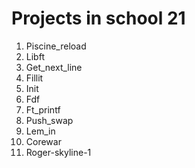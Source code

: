 # Projects in school 21

1. Piscine_reload
2. Libft
3. Get_next_line
4. Fillit
5. Init
6. Fdf
7. Ft_printf
8. Push_swap
9. Lem_in
10. Corewar
11. Roger-skyline-1
